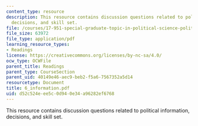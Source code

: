 ```yaml
---
content_type: resource
description: This resource contains discussion questions related to political information,
  decisions, and skill set.
file: /courses/17-951-special-graduate-topic-in-political-science-political-behavior-fall-2005/d52c524eee5c0d940e34a96282ef6768_6_information.pdf
file_size: 63972
file_type: application/pdf
learning_resource_types:
- Readings
license: https://creativecommons.org/licenses/by-nc-sa/4.0/
ocw_type: OCWFile
parent_title: Readings
parent_type: CourseSection
parent_uid: 40149e46-aec9-beb2-f5a6-7567352a5d14
resourcetype: Document
title: 6_information.pdf
uid: d52c524e-ee5c-0d94-0e34-a96282ef6768
---
```

This resource contains discussion questions related to political information, decisions, and skill set.